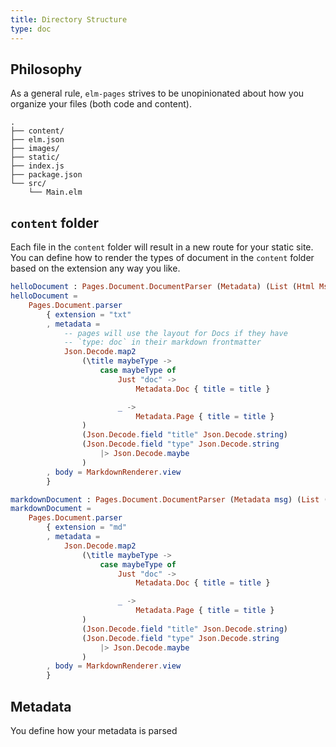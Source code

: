 ```yaml
---
title: Directory Structure
type: doc
---
```


## Philosophy

As a general rule, `elm-pages` strives to be unopinionated about how you organize
your files (both code and content).

```shell
.
├── content/
├── elm.json
├── images/
├── static/
├── index.js
├── package.json
└── src/
    └── Main.elm
```

## `content` folder

Each file in the `content` folder will result in a new route for your static site. You can define how to render the types of document in the `content` folder based on the extension any way you like.

```elm
helloDocument : Pages.Document.DocumentParser (Metadata) (List (Html Msg))
helloDocument =
    Pages.Document.parser
        { extension = "txt"
        , metadata =
            -- pages will use the layout for Docs if they have
            -- `type: doc` in their markdown frontmatter
            Json.Decode.map2
                (\title maybeType ->
                    case maybeType of
                        Just "doc" ->
                            Metadata.Doc { title = title }

                        _ ->
                            Metadata.Page { title = title }
                )
                (Json.Decode.field "title" Json.Decode.string)
                (Json.Decode.field "type" Json.Decode.string
                    |> Json.Decode.maybe
                )
        , body = MarkdownRenderer.view
        }

```

```elm
markdownDocument : Pages.Document.DocumentParser (Metadata msg) (List (Element Msg))
markdownDocument =
    Pages.Document.parser
        { extension = "md"
        , metadata =
            Json.Decode.map2
                (\title maybeType ->
                    case maybeType of
                        Just "doc" ->
                            Metadata.Doc { title = title }

                        _ ->
                            Metadata.Page { title = title }
                )
                (Json.Decode.field "title" Json.Decode.string)
                (Json.Decode.field "type" Json.Decode.string
                    |> Json.Decode.maybe
                )
        , body = MarkdownRenderer.view
        }

```

## Metadata

You define how your metadata is parsed
